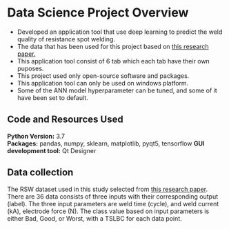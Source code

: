 # Data Science Project Overview 
* Developed an application tool that use deep learning to predict the weld quality of resistance spot welding. 
* The data that has been used for this project based on [this research paper.](https://www.sciencedirect.com/science/article/pii/S0261306908001301)
* This application tool consist of 6 tab which each tab have their own puposes.
* This project used only open-source software and packages.
* This application tool can only be used on windows platform.
* Some of the ANN model hyperparameter can be tuned, and some of it have been set to default.

## Code and Resources Used 
**Python Version:** 3.7  
**Packages:** pandas, numpy, sklearn, matplotlib, pyqt5, tensorflow
**GUI development tool:** Qt Designer

## Data collection
The RSW dataset used in this study selected from [this research paper](https://www.sciencedirect.com/science/article/pii/S0261306908001301). There are 36 data consists of three inputs with their corresponding output (label). The three input parameters are weld time (cycle), and weld current (kA), electrode force (N). The class value based on input parameters is either Bad, Good, or Worst, with a TSLBC for each data point.
